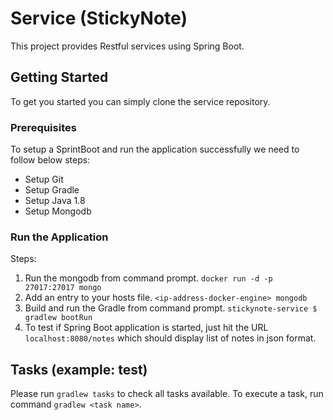 # Service (StickyNote)

This project provides Restful services using Spring Boot.


## Getting Started

To get you started you can simply clone the service repository.

### Prerequisites

To setup a SprintBoot and run the application successfully we need to follow below steps:

* Setup Git
* Setup Gradle
* Setup Java 1.8
* Setup Mongodb


### Run the Application
Steps:

1. Run the mongodb from command prompt. `docker run -d -p 27017:27017 mongo`
2. Add an entry to your hosts file. `<ip-address-docker-engine> mongodb`
3. Build and run the Gradle from command prompt. `stickynote-service $ gradlew bootRun`
4. To test if Spring Boot application  is started, just hit the URL `localhost:8080/notes` which should display list of notes in json format.


## Tasks (example: test)
Please run `gradlew tasks` to check all tasks available.
To execute a task, run command `gradlew <task name>`.
